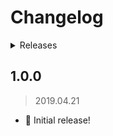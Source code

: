 # Changelog

<details><summary>Releases</summary>

<!-- MarkdownTOC -->

- [1.0.0](#100)

<!-- /MarkdownTOC -->
</details>

## 1.0.0
> 2019.04.21

- 🎺 Initial release!
